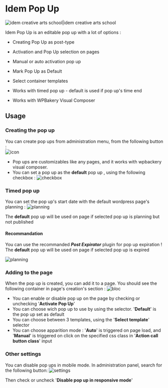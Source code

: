 # Idem Pop Up

![idem creative arts school|idem creative arts school](http://www.lidem.eu/wp-content/uploads/Logo_Lidem_20172.png)

  

Idem Pop Up is an editable pop up with a lot of options :

  

- Creating Pop Up as post-type

- Activation and Pop Up selection on pages

- Manual or auto activation pop up

- Mark Pop Up as Default

- Select container templates

- Works with timed pop up - default is used if pop up's time end

- Works with WPBakery Visual Composer

## Usage

### Creating the pop up
You can create pop ups from administration menu, from the following button :   
![icon](http://s729847750.onlinehome.fr/sites/vitrine/wp-content/plugins/idem-pop-up/docs/popup-1.jpg)

- Pop ups are customizables like any pages, and it works with wpbackery visual composer.
- You can set a pop up as the **default** pop up , using the following checkbox : 
![checkbox](http://s729847750.onlinehome.fr/sites/vitrine/wp-content/plugins/idem-pop-up/docs/popup-4.jpg)


### Timed pop up
You can set the pop up's start date with the default wordpress page's planning :
![planning](http://s729847750.onlinehome.fr/sites/vitrine/wp-content/plugins/idem-pop-up/docs/popup-6.jpg)

The **default** pop up will be used on page if selected pop up is planning but not published

#### Recommandation
You can use the recommanded ***Post Expirator*** plugin for pop up expiration !
The **default** pop up will be used on page if selected pop up is expired

![planning](http://s729847750.onlinehome.fr/sites/vitrine/wp-content/plugins/idem-pop-up/docs/popup-5.jpg)

### Adding to the page
When the pop up is created, you can add it to a page. You should see the following container in page's creation's section : 
![bloc](http://s729847750.onlinehome.fr/sites/vitrine/wp-content/plugins/idem-pop-up/docs/popup-3.jpg)

- You can enable or disable pop up on the page by checking or unchecking '**Activate Pop Up**'
- You can choose wich pop up to use by using the selector. '**Default**' is the pop up set as default
- You can choose between 3 templates, using the '**Select template**' selector
- You can choose apparition mode : '**Auto**' is triggered on page load, and '**Manual**' is triggered on click on the specified css class in '**Action call button class**' input

### Other settings
You can disable pop ups in mobile mode. In administration panel, search for the following button:
![settings](http://s729847750.onlinehome.fr/sites/vitrine/wp-content/plugins/idem-pop-up/docs/popup-2.jpg)

Then check or uncheck '**Disable pop up in responsive mode**'